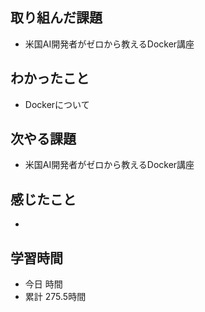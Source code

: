 ## 取り組んだ課題
- 米国AI開発者がゼロから教えるDocker講座
## わかったこと
- Dockerについて
## 次やる課題
- 米国AI開発者がゼロから教えるDocker講座
## 感じたこと
- 
## 学習時間
- 今日 時間
- 累計 275.5時間
